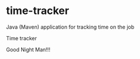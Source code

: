 # time-tracker
Java (Maven) application for tracking time on the job

Time tracker

Good Night Man!!!
